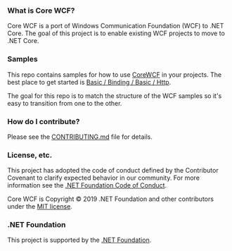 ### What is Core WCF? 

Core WCF is a port of Windows Communication Foundation (WCF) to .NET Core. The goal of this project is to enable existing WCF projects to move to .NET Core.

### Samples

This repo contains samples for how to use [CoreWCF](../CoreWCF/) in your projects. The best place to get started is [Basic / Binding / Basic / Http](Basic/Binding/Basic/Http).

The goal for this repo is to match the structure of the WCF samples so it's easy to transition from one to the other.

### How do I contribute?

Please see the [CONTRIBUTING.md](CONTRIBUTING.md) file for details.

### License, etc.

This project has adopted the code of conduct defined by the Contributor Covenant to clarify expected behavior in our community.
For more information see the [.NET Foundation Code of Conduct](https://dotnetfoundation.org/code-of-conduct).

Core WCF is Copyright &copy; 2019 .NET Foundation and other contributors under the [MIT license](LICENSE).

### .NET Foundation

This project is supported by the [.NET Foundation](https://dotnetfoundation.org).
